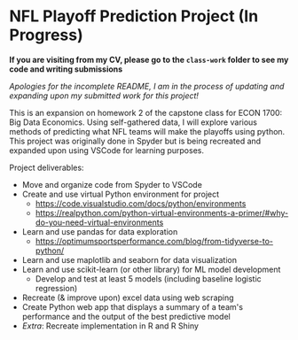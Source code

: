 # NFL Playoff Prediction Project (In Progress)
**If you are visiting from my CV, please go to the `class-work` folder to see my code and writing submissions**

*Apologies for the incomplete README, I am in the process of updating and expanding upon my submitted work for this project!*

This is an expansion on homework 2 of the capstone class for ECON 1700: Big Data Economics. Using self-gathered data, I will explore various methods of predicting what NFL teams will make the playoffs using python. This project was originally done in Spyder but is being recreated and expanded upon using VSCode for learning purposes.

Project deliverables:
- Move and organize code from Spyder to VSCode
- Create and use virtual Python environment for project
  - https://code.visualstudio.com/docs/python/environments
  - https://realpython.com/python-virtual-environments-a-primer/#why-do-you-need-virtual-environments
- Learn and use pandas for data exploration
  - https://optimumsportsperformance.com/blog/from-tidyverse-to-python/
- Learn and use maplotlib and seaborn for data visualization
- Learn and use scikit-learn (or other library) for ML model development
  - Develop and test at least 5 models (including baseline logistic regression)
- Recreate (& improve upon) excel data using web scraping
- Create Python web app that displays a summary of a team's performance and the output of the best predictive model
- *Extra*: Recreate implementation in R and R Shiny
